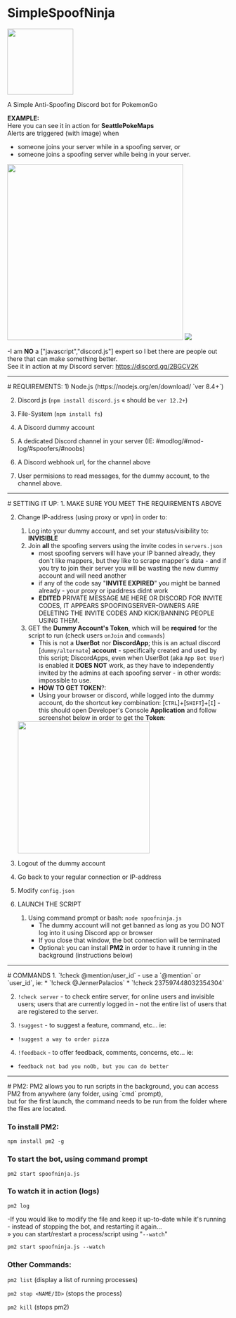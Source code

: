 # SimpleSpoofNinja 
<img src="https://raw.githubusercontent.com/JennerPalacios/SimpleSpoofNinja/master/img/Ninja.png" height="150" />

A Simple Anti-Spoofing Discord bot for PokemonGo

**EXAMPLE:**<br />
Here you can see it in action for <b>SeattlePokeMaps</b><br />
Alerts are triggered (with image) when 
   * someone joins your server while in a spoofing server, or 
   * someone joins a spoofing server while being in your server.<br />
<img src="https://raw.githubusercontent.com/JennerPalacios/SimpleSpoofNinja/master/img/SpoofNinja.png" height="400" />
<img src="https://raw.githubusercontent.com/JennerPalacios/SimpleSpoofNinja/master/img/SpoofCheck.png" />

-I am **NO** a ["javascript","discord.js"] expert so I bet there are people out there that can make something better.<br />
See it in action at my Discord server: https://discord.gg/2BGCV2K 

<hr />
# REQUIREMENTS:
1) Node.js (https://nodejs.org/en/download/ `ver 8.4+`)

2) Discord.js (`npm install discord.js` « should be `ver 12.2+`) 

3) File-System (`npm install fs`) 

4) A Discord dummy account

5) A dedicated Discord channel in your server (IE: #modlog/#mod-log/#spoofers/#noobs)

6) A Discord webhook url, for the channel above

7) User permisions to read messages, for the dummy account, to the channel above.

<hr />
# SETTING IT UP:
1. MAKE SURE YOU MEET THE REQUIREMENTS ABOVE

2. Change IP-address (using proxy or vpn) in order to:
    1. Log into your dummy account, and set your status/visibility to: **INVISIBLE**
    2. Join **all** the spoofing servers using the invite codes in `servers.json`
        * most spoofing servers will have your IP banned already, they don't like mappers, but they like to scrape mapper's data - and if you try to join their server you will be wasting the new dummy account and will need another
        * if any of the code say "**INVITE EXPIRED**" you might be banned already - your proxy or ipaddress didnt work
        * **EDITED** PRIVATE MESSAGE ME HERE OR DISCORD FOR INVITE CODES, IT APPEARS SPOOFINGSERVER-OWNERS ARE DELETING THE INVITE CODES AND KICK/BANNING PEOPLE USING THEM.
    3. GET the **Dummy Account's Token**, which will be **required** for the script to run (check users `onJoin` and `commands`)
        * This is not a **UserBot** nor **DiscordApp**; this is an actual discord [`dummy/alternate`] **account** - specifically created and used by this script; DiscordApps, even when UserBot (aka `App Bot User`) is enabled it **DOES NOT** work, as they have to independently invited by the admins at each spoofing server - in other words: impossible to use.
        * **HOW TO GET TOKEN**?:
        * Using your browser or discord, while logged into the dummy account, do the shortcut key combination:
        [`CTRL`]+[`SHIFT`]+[`I`] - this should open Developer's Console **Application** and follow screenshot below in order to get the **Token**:
    <img src="https://raw.githubusercontent.com/JennerPalacios/SimpleSpoofNinja/master/img/Token.jpg" height="300" />
    
3. Logout of the dummy account

4. Go back to your regular connection or IP-address

5. Modify `config.json` 

6. LAUNCH THE SCRIPT
    1. Using command prompt or bash: `node spoofninja.js`
        * The dummy account will not get banned as long as you DO NOT log into it using Discord app or browser
        * If you close that window, the bot connection will be terminated
        * Optional: you can install **PM2** in order to have it running in the background (instructions below)

<hr />
# COMMANDS
1. `!check @mention/user_id` - use a `@mention` or `user_id`, ie:
  * `!check @JennerPalacios`
  * `!check 237597448032354304`

2. `!check server` - to check entire server, for online users and invisible users; users that are currently logged in - not the entire list of users that are registered to the server.

3. `!suggest` - to suggest a feature, command, etc... ie:
  * `!suggest a way to order pizza`

4. `!feedback` - to offer feedback, comments, concerns, etc... ie:
  * `feedback not bad you noOb, but you can do better`

<hr />
# PM2:
PM2 allows you to run scripts in the background, you can access PM2 from anywhere (any folder, using `cmd` prompt), <br />
but for the first launch, the command needs to be run from the folder where the files are located.

### To install PM2:
`npm install pm2 -g`

### To start the bot, using command prompt
`pm2 start spoofninja.js`

### To watch it in action (logs)
`pm2 log`

-If you would like to modify the file and keep it up-to-date while it's running - instead of stopping the bot, and restarting it again...<br />
» you can start/restart a process/script using "`--watch`"<br />

`pm2 start spoofninja.js --watch`

### Other Commands:

`pm2 list` (display a list of running processes)

`pm2 stop <NAME/ID>` (stops the process)

`pm2 kill` (stops pm2)
